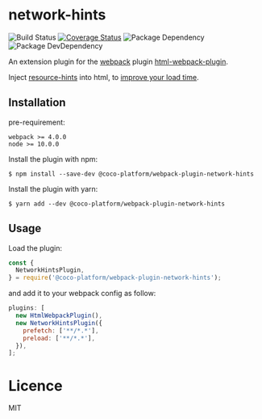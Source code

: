 # network-hints

![Build Status](https://img.shields.io/travis/coco-platform/network-hints/master.svg?style=flat)
[![Coverage Status](https://coveralls.io/repos/github/coco-platform/network-hints/badge.svg?branch=master)](https://coveralls.io/github/coco-platform/?branch=master)
![Package Dependency](https://david-dm.org/coco-platform/network-hints.svg?style=flat)
![Package DevDependency](https://david-dm.org/coco-platform/network-hints/dev-status.svg?style=flat)

An extension plugin for the [webpack](http://webpack.github.io) plugin [html-webpack-plugin](https://github.com/ampedandwired/html-webpack-plugin).

Inject [resource-hints](https://www.w3.org/TR/resource-hints/) into html, to [improve your load time](https://hackernoon.com/10-things-i-learned-making-the-fastest-site-in-the-world-18a0e1cdf4a7#.ejrj8kvk9).

## Installation

pre-requirement:

```
webpack >= 4.0.0
node >= 10.0.0
```

Install the plugin with npm:

```shell
$ npm install --save-dev @coco-platform/webpack-plugin-network-hints
```

Install the plugin with yarn:

```shell
$ yarn add --dev @coco-platform/webpack-plugin-network-hints
```

## Usage

Load the plugin:

```javascript
const {
  NetworkHintsPlugin,
} = require('@coco-platform/webpack-plugin-network-hints');
```

and add it to your webpack config as follow:

```javascript
plugins: [
  new HtmlWebpackPlugin(),
  new NetworkHintsPlugin({
    prefetch: ['**/*.*'],
    preload: ['**/*.*'],
  }),
];
```

# Licence

MIT
